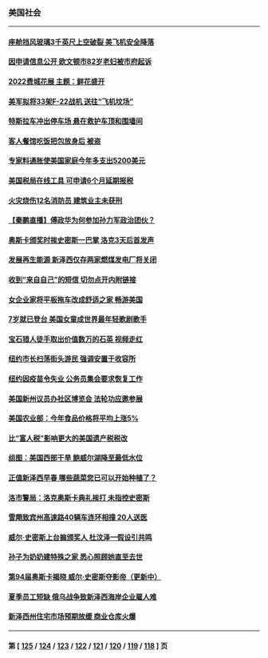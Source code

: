 ### 美国社会
---
#### [座舱挡风玻璃3千英尺上空破裂 美飞机安全降落](../../pages/ncid1078160/n13689505.md) 
#### [因申请信息公开 欧文顿市82岁老妇被市府起诉](../../pages/ncid1078160/n13686979.md) 
#### [2022费城花展 主题：鲜花盛开](../../pages/ncid1078160/n13689283.md) 
#### [美军拟将33架F-22战机 送往“飞机坟场”](../../pages/ncid1078160/n13687965.md) 
#### [特斯拉车冲出停车场 悬在救护车顶和围墙间](../../pages/ncid1078160/n13688109.md) 
#### [客人餐馆吃饭把包放身后 被盗](../../pages/ncid1078160/n13688025.md) 
#### [专家料通胀使美国家庭今年多支出5200美元](../../pages/ncid1078160/n13687367.md) 
#### [美国税局在线工具 可申请6个月延期报税](../../pages/ncid1078160/n13687685.md) 
#### [火灾烧伤12名消防员 建筑业主未获刑](../../pages/ncid1078160/n13687550.md) 
#### [【秦鹏直播】傅政华为何参加孙力军政治团伙？](../../pages/ncid1078160/n13687298.md) 
#### [奥斯卡颁奖时挨史密斯一巴掌 洛克3天后首发声](../../pages/ncid1078160/n13687135.md) 
#### [发展再生能源 新泽西仅存两家燃煤发电厂将关闭](../../pages/ncid1078160/n13686676.md) 
#### [收到“来自自己”的短信 切勿点开内附链接](../../pages/ncid1078160/n13684787.md) 
#### [女企业家将平板拖车改成舒适之家 畅游美国](../../pages/ncid1078160/n13683035.md) 
#### [7岁就已登台 美国女童成世界最年轻歌剧歌手](../../pages/ncid1078160/n13682522.md) 
#### [宝石猎人徒手取出价值数万的石英 视频走红](../../pages/ncid1078160/n13682959.md) 
#### [纽约市长扫荡街头游民 强调安置于收容所](../../pages/ncid1078160/n13682460.md) 
#### [纽约因疫苗令失业 公务员集会要求恢复工作](../../pages/ncid1078160/n13682391.md) 
#### [美国新州议员办社区博览会 法轮功应邀参展](../../pages/ncid1078160/n13682250.md) 
#### [美国农业部：今年食品价格将平均上涨5%](../../pages/ncid1078160/n13681944.md) 
#### [比“富人税”影响更大的美国遗产税税改](../../pages/ncid1078160/n13681927.md) 
#### [组图：美国西部干旱 鲍威尔湖降至最低水位](../../pages/ncid1078160/n13678840.md) 
#### [正值新泽西早春 哪些蔬菜您已可以开始种植了？](../../pages/ncid1078160/n13681646.md) 
#### [洛市警局：洛克奥斯卡典礼挨打 未指控史密斯](../../pages/ncid1078160/n13679893.md) 
#### [雪飑致宾州高速路40辆车连环相撞 20人送医](../../pages/ncid1078160/n13679621.md) 
#### [威尔‧史密斯上台搧颁奖人 杜汶泽一假设引共鸣](../../pages/ncid1078160/n13676987.md) 
#### [孙子为奶奶建特殊之家 悉心照顾她直至去世](../../pages/ncid1078160/n13678249.md) 
#### [第94届奥斯卡揭晓 威尔·史密斯夺影帝（更新中）](../../pages/ncid1078160/n13677091.md) 
#### [夏季员工短缺 俄乌战争致新泽西海岸企业雇人难](../../pages/ncid1078160/n13670980.md) 
#### [新泽西州住宅市场预期放缓 商业仓库火爆](../../pages/ncid1078160/n13671025.md) 

---
#### 第 [ [125](./125.md) / [124](./124.md) / [123](./123.md) / [122](./122.md) / [121](./121.md) / [120](./120.md) / [119](./119.md) / [118](./118.md) ] 页
